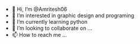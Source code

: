 - 👋 Hi, I’m @Amritesh06
- 👀 I’m interested in graphic design and programing
- 🌱 I’m currently learning python
- 💞️ I’m looking to collaborate on ...
- 📫 How to reach me ...

<!---
Amritesh06/Amritesh06 is a ✨ special ✨ repository because its `README.md` (this file) appears on your GitHub profile.
You can click the Preview link to take a look at your changes.
--->

